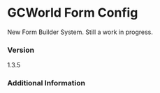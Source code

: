 # GCWorld Form Config

New Form Builder System.  Still a work in progress.




### Version
1.3.5

### Additional Information
